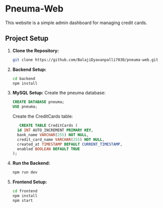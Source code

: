# Pneuma-Web

This website is a simple admin dashboard for managing credit cards.

## Project Setup

1. **Clone the Repository:**

   ```bash
   git clone https://github.com/BalajiDyavanpalli7030/pneuma-web.git
2. **Backend Setup:**

   ```bash
   cd backend
   npm install

3. **MySQL Setup:**
   Create the pneuma database:
   ```sql
   CREATE DATABASE pneuma;
   USE pneuma;
   ```
   Create the CreditCards table:
   ```sql
      CREATE TABLE CreditCards (
     id INT AUTO_INCREMENT PRIMARY KEY,
     bank_name VARCHAR(255) NOT NULL,
     credit_card_name VARCHAR(255) NOT NULL,
     created_at TIMESTAMP DEFAULT CURRENT_TIMESTAMP,
     enabled BOOLEAN DEFAULT TRUE
   );
4. **Run the Backend:**
   ```bash
   npm run dev
   
5. **Frontend Setup:**
   ```bash
   cd frontend
   npm install
   npm start



